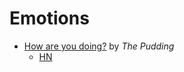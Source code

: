 # Emotions

- [How are you doing?](https://pudding.cool/2022/12/emotion-wheel/) by _The
  Pudding_
  - [HN](https://news.ycombinator.com/item?id=33966930)

